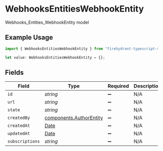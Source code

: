 # WebhooksEntitiesWebhookEntity

Webhooks_Entities_WebhookEntity model

## Example Usage

```typescript
import { WebhooksEntitiesWebhookEntity } from "firehydrant-typescript-sdk/models/components";

let value: WebhooksEntitiesWebhookEntity = {};
```

## Fields

| Field                                                                                         | Type                                                                                          | Required                                                                                      | Description                                                                                   |
| --------------------------------------------------------------------------------------------- | --------------------------------------------------------------------------------------------- | --------------------------------------------------------------------------------------------- | --------------------------------------------------------------------------------------------- |
| `id`                                                                                          | *string*                                                                                      | :heavy_minus_sign:                                                                            | N/A                                                                                           |
| `url`                                                                                         | *string*                                                                                      | :heavy_minus_sign:                                                                            | N/A                                                                                           |
| `state`                                                                                       | *string*                                                                                      | :heavy_minus_sign:                                                                            | N/A                                                                                           |
| `createdBy`                                                                                   | [components.AuthorEntity](../../models/components/authorentity.md)                            | :heavy_minus_sign:                                                                            | N/A                                                                                           |
| `createdAt`                                                                                   | [Date](https://developer.mozilla.org/en-US/docs/Web/JavaScript/Reference/Global_Objects/Date) | :heavy_minus_sign:                                                                            | N/A                                                                                           |
| `updatedAt`                                                                                   | [Date](https://developer.mozilla.org/en-US/docs/Web/JavaScript/Reference/Global_Objects/Date) | :heavy_minus_sign:                                                                            | N/A                                                                                           |
| `subscriptions`                                                                               | *string*                                                                                      | :heavy_minus_sign:                                                                            | N/A                                                                                           |